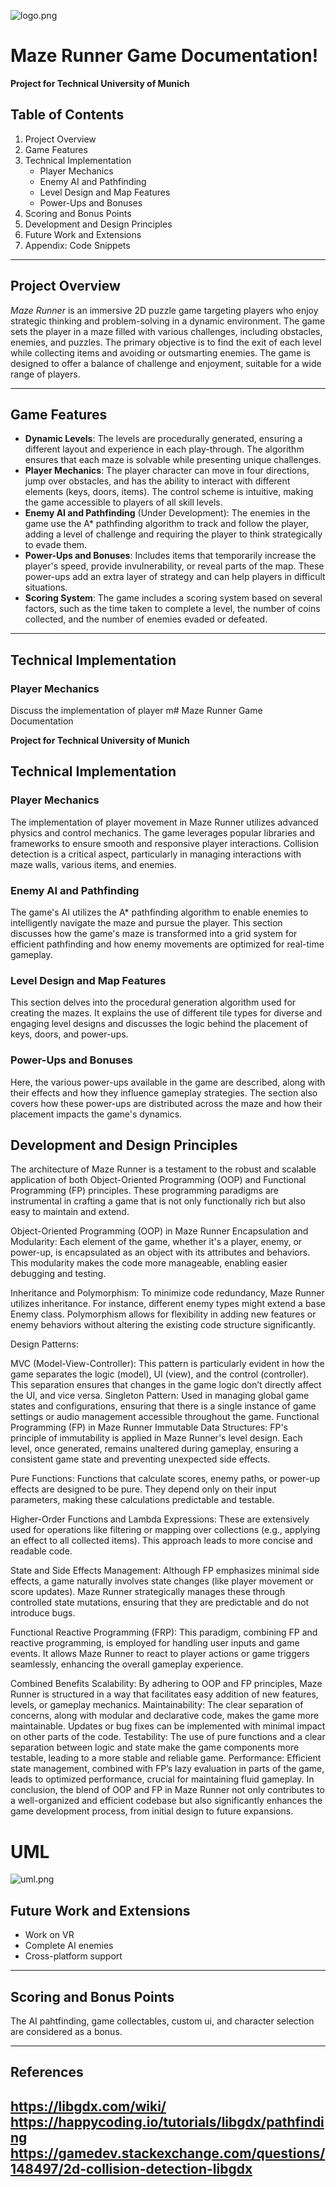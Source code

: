 ![logo.png](logo.png)
# Maze Runner Game Documentation!

**Project for Technical University of Munich**

## Table of Contents

1. Project Overview
2. Game Features
3. Technical Implementation
    - Player Mechanics 
    - Enemy AI and Pathfinding 
    - Level Design and Map Features 
    - Power-Ups and Bonuses 
4. Scoring and Bonus Points 
5. Development and Design Principles
6. Future Work and Extensions 
7. Appendix: Code Snippets 

---

## Project Overview

_Maze Runner_ is an immersive 2D puzzle game targeting players who enjoy strategic thinking and problem-solving in a dynamic environment. The game sets the player in a maze filled with various challenges, including obstacles, enemies, and puzzles. The primary objective is to find the exit of each level while collecting items and avoiding or outsmarting enemies. The game is designed to offer a balance of challenge and enjoyment, suitable for a wide range of players.

---

## Game Features

- **Dynamic Levels**: The levels are procedurally generated, ensuring a different layout and experience in each play-through. The algorithm ensures that each maze is solvable while presenting unique challenges.
- **Player Mechanics**: The player character can move in four directions, jump over obstacles, and has the ability to interact with different elements (keys, doors, items). The control scheme is intuitive, making the game accessible to players of all skill levels.
- **Enemy AI and Pathfinding** (Under Development): The enemies in the game use the A* pathfinding algorithm to track and follow the player, adding a level of challenge and requiring the player to think strategically to evade them.
- **Power-Ups and Bonuses**: Includes items that temporarily increase the player's speed, provide invulnerability, or reveal parts of the map. These power-ups add an extra layer of strategy and can help players in difficult situations.
- **Scoring System**: The game includes a scoring system based on several factors, such as the time taken to complete a level, the number of coins collected, and the number of enemies evaded or defeated.

---

## Technical Implementation

### Player Mechanics

Discuss the implementation of player m# Maze Runner Game Documentation

**Project for Technical University of Munich**

## Technical Implementation

### Player Mechanics

The implementation of player movement in Maze Runner utilizes advanced physics and control mechanics. The game leverages popular libraries and frameworks to ensure smooth and responsive player interactions. Collision detection is a critical aspect, particularly in managing interactions with maze walls, various items, and enemies.

### Enemy AI and Pathfinding

The game's AI utilizes the A* pathfinding algorithm to enable enemies to intelligently navigate the maze and pursue the player. This section discusses how the game's maze is transformed into a grid system for efficient pathfinding and how enemy movements are optimized for real-time gameplay.

### Level Design and Map Features

This section delves into the procedural generation algorithm used for creating the mazes. It explains the use of different tile types for diverse and engaging level designs and discusses the logic behind the placement of keys, doors, and power-ups.

### Power-Ups and Bonuses

Here, the various power-ups available in the game are described, along with their effects and how they influence gameplay strategies. The section also covers how these power-ups are distributed across the maze and how their placement impacts the game's dynamics.

## Development and Design Principles

The architecture of Maze Runner is a testament to the robust and scalable application of both Object-Oriented Programming (OOP) and Functional Programming (FP) principles. These programming paradigms are instrumental in crafting a game that is not only functionally rich but also easy to maintain and extend.

Object-Oriented Programming (OOP) in Maze Runner
Encapsulation and Modularity: Each element of the game, whether it's a player, enemy, or power-up, is encapsulated as an object with its attributes and behaviors. This modularity makes the code more manageable, enabling easier debugging and testing.

Inheritance and Polymorphism: To minimize code redundancy, Maze Runner utilizes inheritance. For instance, different enemy types might extend a base Enemy class. Polymorphism allows for flexibility in adding new features or enemy behaviors without altering the existing code structure significantly.

Design Patterns:

MVC (Model-View-Controller): This pattern is particularly evident in how the game separates the logic (model), UI (view), and the control (controller). This separation ensures that changes in the game logic don’t directly affect the UI, and vice versa.
Singleton Pattern: Used in managing global game states and configurations, ensuring that there is a single instance of game settings or audio management accessible throughout the game.
Functional Programming (FP) in Maze Runner
Immutable Data Structures: FP's principle of immutability is applied in Maze Runner's level design. Each level, once generated, remains unaltered during gameplay, ensuring a consistent game state and preventing unexpected side effects.

Pure Functions: Functions that calculate scores, enemy paths, or power-up effects are designed to be pure. They depend only on their input parameters, making these calculations predictable and testable.

Higher-Order Functions and Lambda Expressions: These are extensively used for operations like filtering or mapping over collections (e.g., applying an effect to all collected items). This approach leads to more concise and readable code.

State and Side Effects Management: Although FP emphasizes minimal side effects, a game naturally involves state changes (like player movement or score updates). Maze Runner strategically manages these through controlled state mutations, ensuring that they are predictable and do not introduce bugs.

Functional Reactive Programming (FRP): This paradigm, combining FP and reactive programming, is employed for handling user inputs and game events. It allows Maze Runner to react to player actions or game triggers seamlessly, enhancing the overall gameplay experience.

Combined Benefits
Scalability: By adhering to OOP and FP principles, Maze Runner is structured in a way that facilitates easy addition of new features, levels, or gameplay mechanics.
Maintainability: The clear separation of concerns, along with modular and declarative code, makes the game more maintainable. Updates or bug fixes can be implemented with minimal impact on other parts of the code.
Testability: The use of pure functions and a clear separation between logic and state make the game components more testable, leading to a more stable and reliable game.
Performance: Efficient state management, combined with FP’s lazy evaluation in parts of the game, leads to optimized performance, crucial for maintaining fluid gameplay.
In conclusion, the blend of OOP and FP in Maze Runner not only contributes to a well-organized and efficient codebase but also significantly enhances the game development process, from initial design to future expansions.

# UML
![uml.png](uml.png)

## Future Work and Extensions

- Work on VR
- Complete AI enemies
- Cross-platform support
---

## Scoring and Bonus Points
 
The AI pahtfinding, game collectables, custom ui, and character selection are considered as a bonus.

---
## References
https://libgdx.com/wiki/
https://happycoding.io/tutorials/libgdx/pathfinding
https://gamedev.stackexchange.com/questions/148497/2d-collision-detection-libgdx
---